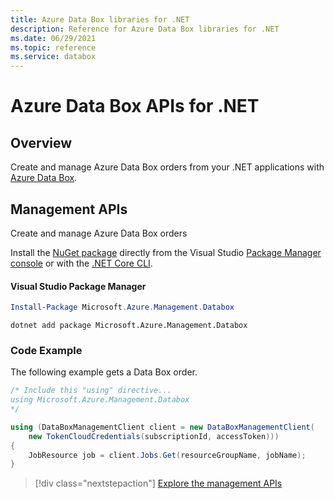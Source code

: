 ```yaml
---
title: Azure Data Box libraries for .NET
description: Reference for Azure Data Box libraries for .NET
ms.date: 06/29/2021
ms.topic: reference
ms.service: databox
---
```

# Azure Data Box APIs for .NET

## Overview

Create and manage Azure Data Box orders from your .NET applications with [Azure Data Box](https://docs.microsoft.com/en-us/azure/databox/).

## Management APIs

Create and manage Azure Data Box orders

Install the [NuGet package](https://www.nuget.org/packages/Microsoft.Azure.Management.DataBox) directly from the Visual Studio [Package Manager console](https://docs.microsoft.com/nuget/tools/package-manager-console) or with the [.NET Core CLI](https://docs.microsoft.com/dotnet/core/tools/dotnet-add-package).

#### Visual Studio Package Manager

```powershell
Install-Package Microsoft.Azure.Management.Databox
```

```dotnetcli
dotnet add package Microsoft.Azure.Management.Databox
```

### Code Example

The following example gets a Data Box order.

```csharp
/* Include this "using" directive...
using Microsoft.Azure.Management.Databox
*/

using (DataBoxManagementClient client = new DataBoxManagementClient(
    new TokenCloudCredentials(subscriptionId, accessToken)))
{
    JobResource job = client.Jobs.Get(resourceGroupName, jobName);
}
```

> [!div class="nextstepaction"]
> [Explore the management APIs](https://docs.microsoft.com/en-us/dotnet/api/overview/azure/databox?view=azure-dotnet)
